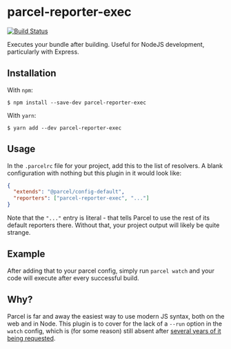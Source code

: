 # parcel-reporter-exec

[![Build Status](https://drone.aricodes.net/api/badges/aricodes-oss/parcel-reporter-exec/status.svg)](https://drone.aricodes.net/aricodes-oss/parcel-reporter-exec)

Executes your bundle after building. Useful for NodeJS development, particularly with Express.

## Installation

With `npm`:

```
$ npm install --save-dev parcel-reporter-exec
```

With `yarn`:

```
$ yarn add --dev parcel-reporter-exec
```

## Usage

In the `.parcelrc` file for your project, add this to the list of resolvers. A blank configuration with nothing but this plugin in it would look like:

```json
{
  "extends": "@parcel/config-default",
  "reporters": ["parcel-reporter-exec", "..."]
}
```

Note that the `"..."` entry is literal - that tells Parcel to use the rest of its default reporters there. Without that, your project output will likely be quite strange.

## Example

After adding that to your parcel config, simply run `parcel watch` and your code will execute after every successful build.

## Why?

Parcel is far and away the easiest way to use modern JS syntax, both on the web and in Node. This plugin is to cover for the lack of a `--run` option in the `watch` config, which is (for some reason) still absent after [several years of it being requested](https://github.com/parcel-bundler/parcel/issues/1131).
